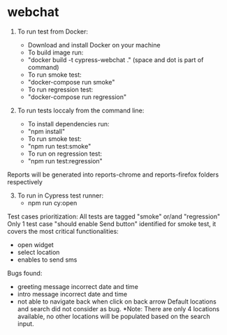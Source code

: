 # webchat

1. To run test from Docker:
    - Download and install Docker on your machine
    - To build image run:
    - "docker build -t cypress-webchat ." (space and dot is part of command)
    - To run smoke test:
    - "docker-compose run smoke"
    - To run regression test:
    - "docker-compose run regression"

2. To run tests loccaly from the command line:
    - To install dependencies run:
    - "npm install"
    - To run smoke test:
    - "npm run test:smoke"
    - To run on regression test:
    - "npm run test:regression"

Reports will be generated into reports-chrome and reports-firefox folders respectively 

3. To run in Cypress test runner:
    - npm run cy:open


Test cases prioritization:
All tests are tagged "smoke" or/and "regression" 
Only 1 test case "should enable Send button" identified for smoke test, it covers the most critical functionalities:
- open widget
- select location
- enables to send sms

Bugs found:
- greeting message incorrect date and time
- intro message incorrect date and time
- not able to navigate back when click on back arrow
Default locations and search did not consider as bug. *Note: There are only 4 locations available, no other locations will be populated based
on the search input.
